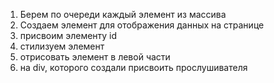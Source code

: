 1. Берем по очереди каждый элемент из массива
2. Создаем элемент для отображения данных на странице
3. присвоим элементу id
4. стилизуем элемент
5. отрисовать элемент в левой части
6. на div, которого создали присвоить прослушивателя
